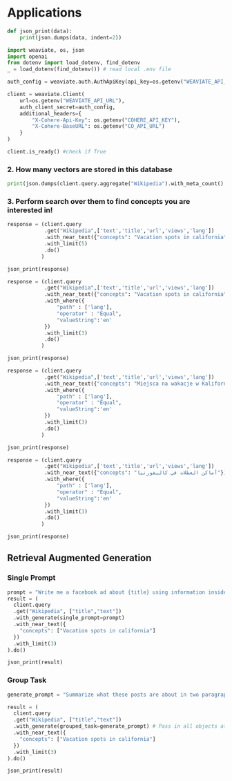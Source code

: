 # Applications


```python
def json_print(data):
    print(json.dumps(data, indent=2))
```


```python
import weaviate, os, json
import openai
from dotenv import load_dotenv, find_dotenv
_ = load_dotenv(find_dotenv()) # read local .env file

auth_config = weaviate.auth.AuthApiKey(api_key=os.getenv("WEAVIATE_API_KEY"))

client = weaviate.Client(
    url=os.getenv("WEAVIATE_API_URL"),
    auth_client_secret=auth_config,
    additional_headers={
        "X-Cohere-Api-Key": os.getenv("COHERE_API_KEY"),
        "X-Cohere-BaseURL": os.getenv("CO_API_URL")
    }
)

client.is_ready() #check if True
```

### 2. How many vectors are stored in this database


```python
print(json.dumps(client.query.aggregate("Wikipedia").with_meta_count().do(), indent=2))
```

### 3. Perform search over them to find concepts you are interested in!


```python
response = (client.query
            .get("Wikipedia",['text','title','url','views','lang'])
            .with_near_text({"concepts": "Vacation spots in california"})
            .with_limit(5)
            .do()
           )

json_print(response)
```


```python
response = (client.query
            .get("Wikipedia",['text','title','url','views','lang'])
            .with_near_text({"concepts": "Vacation spots in california"})
            .with_where({
                "path" : ['lang'],
                "operator" : "Equal",
                "valueString":'en'
            })
            .with_limit(3)
            .do()
           )

json_print(response)
```


```python
response = (client.query
            .get("Wikipedia",['text','title','url','views','lang'])
            .with_near_text({"concepts": "Miejsca na wakacje w Kalifornii"})
            .with_where({
                "path" : ['lang'],
                "operator" : "Equal",
                "valueString":'en'
            })
            .with_limit(3)
            .do()
           )

json_print(response)
```


```python
response = (client.query
            .get("Wikipedia",['text','title','url','views','lang'])
            .with_near_text({"concepts": "أماكن العطلات في كاليفورنيا"})
            .with_where({
                "path" : ['lang'],
                "operator" : "Equal",
                "valueString":'en'
            })
            .with_limit(3)
            .do()
           )

json_print(response)
```

## Retrieval Augmented Generation

### Single Prompt


```python
prompt = "Write me a facebook ad about {title} using information inside {text}"
result = (
  client.query
  .get("Wikipedia", ["title","text"])
  .with_generate(single_prompt=prompt)
  .with_near_text({
    "concepts": ["Vacation spots in california"]
  })
  .with_limit(3)
).do()

json_print(result)
```

### Group Task


```python
generate_prompt = "Summarize what these posts are about in two paragraphs."

result = (
  client.query
  .get("Wikipedia", ["title","text"])
  .with_generate(grouped_task=generate_prompt) # Pass in all objects at once
  .with_near_text({
    "concepts": ["Vacation spots in california"]
  })
  .with_limit(3)
).do()

json_print(result)

```


```python

```


```python

```


```python

```


```python

```


```python

```


```python

```


```python

```


```python

```


```python

```


```python

```


```python

```


```python

```


```python

```


```python

```


```python

```


```python

```


```python

```


```python

```


```python

```


```python

```


```python

```


```python

```


```python

```


```python

```


```python

```


```python

```


```python

```


```python

```


```python

```


```python

```


```python

```


```python

```


```python

```


```python

```


```python

```


```python

```
